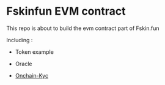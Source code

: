 # Fskinfun EVM contract

This repo is about to build the evm contract part of Fskin.fun

Including :

- Token example

- Oracle

- [Onchain-Kyc](https://github.com/Tonspay/authOracle-evm)
